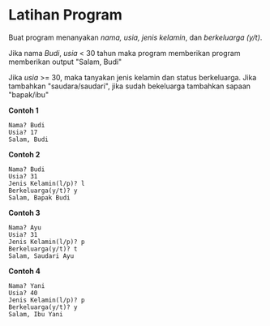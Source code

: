 # Latihan Program

Buat program menanyakan _nama, _usia_, jenis kelamin_, dan _berkeluarga (y/t)_.

Jika nama _Budi_, _usia_ < 30 tahun maka program memberikan program memberikan output "Salam, Budi"

Jika _usia_ >= 30, maka tanyakan jenis kelamin dan status berkeluarga. Jika tambahkan "saudara/saudari", jika sudah bekeluarga tambahkan sapaan "bapak/ibu"

**Contoh 1**
```
Nama? Budi
Usia? 17
Salam, Budi
```

**Contoh 2**
```
Nama? Budi
Usia? 31
Jenis Kelamin(l/p)? l
Berkeluarga(y/t)? y
Salam, Bapak Budi
```

**Contoh 3**
```
Nama? Ayu
Usia? 31
Jenis Kelamin(l/p)? p
Berkeluarga(y/t)? t
Salam, Saudari Ayu
```

**Contoh 4**
```
Nama? Yani
Usia? 40
Jenis Kelamin(l/p)? p
Berkeluarga(y/t)? y
Salam, Ibu Yani
```